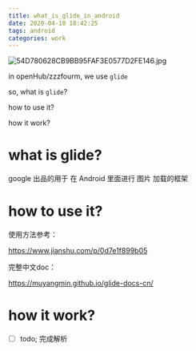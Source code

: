 ```yaml
---
title: what_is_glide_in_android
date: 2020-04-10 18:42:25
tags: android 
categories: work
---
```


![54D780628CB9BB95FAF3E0577D2FE146.jpg](http://ww1.sinaimg.cn/large/005JrW9Kly1gdov8bmj4dj30r60ckjrq.jpg)

in openHub/zzzfourm, we use `glide`

so, what is `glide`?

how to use it?

how it work?

<!--more-->


# what is glide?

google 出品的用于 在 Android 里面进行 图片 加载的框架

# how to use it?

使用方法参考：

https://www.jianshu.com/p/0d7e1f899b05

完整中文doc： 

https://muyangmin.github.io/glide-docs-cn/

# how it work?

- [ ] todo; 完成解析
